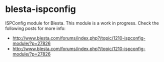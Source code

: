 # blesta-ispconfig
ISPConfig module for Blesta. This module is a work in progress. Check the following posts for more info:
- http://www.blesta.com/forums/index.php?/topic/1210-ispconfig-module/?p=27826
- http://www.blesta.com/forums/index.php?/topic/1210-ispconfig-module/?p=27826


